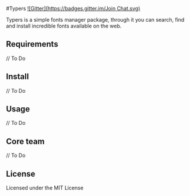 #Typers
[![Gitter](https://badges.gitter.im/Join Chat.svg)](https://gitter.im/typers/typers?utm_source=badge&utm_medium=badge&utm_campaign=pr-badge&utm_content=badge)

Typers is a simple fonts manager package, through it you can search, find and install incredible fonts available on the web.

## Requirements

// To Do

## Install

// To Do

## Usage

// To Do

## Core team

// To Do

## License

Licensed under the MIT License
